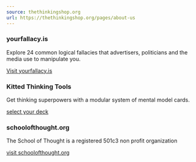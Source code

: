 ```yaml
---
source: thethinkingshop.org
url: https://thethinkingshop.org/pages/about-us
---
```


[](https://yourfallacy.is/)

### yourfallacy.is

Explore 24 common logical fallacies that advertisers, politicians and the media use to manipulate you.

[Visit yourfallacy.is](https://yourfallacy.is/)

[](https://kitted.shop/collections/frontpage/products/workshop-thinking-tools-deck)

### Kitted Thinking Tools

Get thinking superpowers with a modular system of mental model cards.

[select your deck](https://kitted.shop/collections/frontpage/products/workshop-thinking-tools-deck)

[](https://schoolofthought.org/)

### schoolofthought.org

The School of Thought is a registered 501c3 non profit organization

[visit schoolofthought.org](https://schoolofthought.org/)
